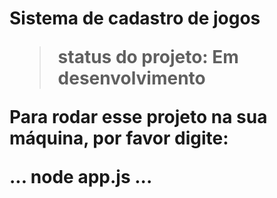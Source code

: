 <h1>Sistema de cadastro de jogos</1>

> status do projeto: Em desenvolvimento

Para rodar esse projeto na sua máquina, por favor digite:

...
node app.js
...
